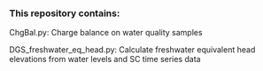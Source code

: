 ### This repository contains:

ChgBal.py: Charge balance on water quality samples

DGS_freshwater_eq_head.py: Calculate freshwater equivalent head elevations from water levels and SC time series data
